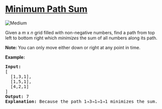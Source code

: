 # [Minimum Path Sum](https://leetcode.com/problems/minimum-path-sum/)
<img src="https://img.shields.io/badge/difficulty-medium-orange.svg?style=flat-square" alt="Medium" />

<p>Given a <em>m</em> x <em>n</em> grid filled with non-negative numbers, find a path from top left to bottom right which <em>minimizes</em> the sum of all numbers along its path.</p>

<p><strong>Note:</strong> You can only move either down or right at any point in time.</p>

<p><strong>Example:</strong></p>

<pre>
<strong>Input:</strong>
[
&nbsp; [1,3,1],
  [1,5,1],
  [4,2,1]
]
<strong>Output:</strong> 7
<strong>Explanation:</strong> Because the path 1&rarr;3&rarr;1&rarr;1&rarr;1 minimizes the sum.
</pre>

